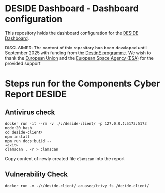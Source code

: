 # DESIDE Dashboard - Dashboard configuration

This repository holds the dashboard configuration for the [DESIDE Dashboard](https://deside.eox.at/).

DISCLAIMER: The content of this repository has been developed until September 2025 with funding from the [DestinE programme](https://destination-earth.eu/). We wish to thank the [European Union](https://european-union.europa.eu/) and the [European Space Agency (ESA)](https://www.esa.int) for the provided support.

# Steps run for the Components Cyber Report DESIDE

## Antivirus check

```
docker run -it --rm -v ./:/deside-client/ -p 127.0.0.1:5173:5173 node:20 bash
cd deside-client/
npm install
npm run docs:build --
<exit>
clamscan . -r > clamscan
```

Copy content of newly created file `clamscan` into the report.

## Vulnerability Check

```
docker run -v ./:/deside-client/ aquasec/trivy fs /deside-client/
```
